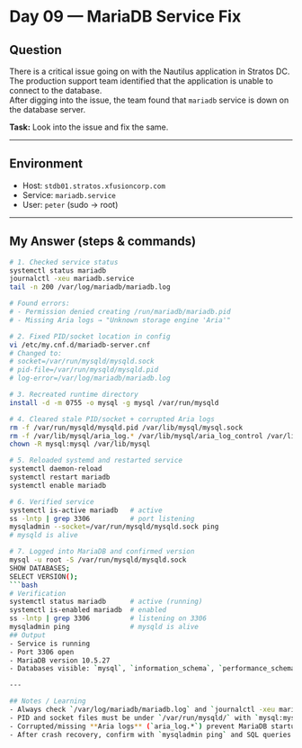 # Day 09 — MariaDB Service Fix

## Question
There is a critical issue going on with the Nautilus application in Stratos DC.  
The production support team identified that the application is unable to connect to the database.  
After digging into the issue, the team found that `mariadb` service is down on the database server.  

**Task:** Look into the issue and fix the same.

---

## Environment
- Host: `stdb01.stratos.xfusioncorp.com`
- Service: `mariadb.service`
- User: `peter` (sudo → root)

---

## My Answer (steps & commands)

```bash
# 1. Checked service status
systemctl status mariadb
journalctl -xeu mariadb.service
tail -n 200 /var/log/mariadb/mariadb.log

# Found errors:
# - Permission denied creating /run/mariadb/mariadb.pid
# - Missing Aria logs → "Unknown storage engine 'Aria'"

# 2. Fixed PID/socket location in config
vi /etc/my.cnf.d/mariadb-server.cnf
# Changed to:
# socket=/var/run/mysqld/mysqld.sock
# pid-file=/var/run/mysqld/mysqld.pid
# log-error=/var/log/mariadb/mariadb.log

# 3. Recreated runtime directory
install -d -m 0755 -o mysql -g mysql /var/run/mysqld

# 4. Cleared stale PID/socket + corrupted Aria logs
rm -f /var/run/mysqld/mysqld.pid /var/lib/mysql/mysql.sock
rm -f /var/lib/mysql/aria_log.* /var/lib/mysql/aria_log_control /var/lib/mysql/tc.log
chown -R mysql:mysql /var/lib/mysql

# 5. Reloaded systemd and restarted service
systemctl daemon-reload
systemctl restart mariadb
systemctl enable mariadb

# 6. Verified service
systemctl is-active mariadb   # active
ss -lntp | grep 3306          # port listening
mysqladmin --socket=/var/run/mysqld/mysqld.sock ping
# mysqld is alive

# 7. Logged into MariaDB and confirmed version
mysql -u root -S /var/run/mysqld/mysqld.sock
SHOW DATABASES;
SELECT VERSION();
```bash
# Verification
systemctl status mariadb      # active (running)
systemctl is-enabled mariadb  # enabled
ss -lntp | grep 3306          # listening on 3306
mysqladmin ping               # mysqld is alive
## Output
- Service is running  
- Port 3306 open  
- MariaDB version 10.5.27  
- Databases visible: `mysql`, `information_schema`, `performance_schema`  

---

## Notes / Learning
- Always check `/var/log/mariadb/mariadb.log` and `journalctl -xeu mariadb.service` for real errors.  
- PID and socket files must be under `/var/run/mysqld/` with `mysql:mysql` ownership.  
- Corrupted/missing **Aria logs** (`aria_log.*`) prevent MariaDB startup; deleting them forces regeneration.  
- After crash recovery, confirm with `mysqladmin ping` and SQL queries.  
